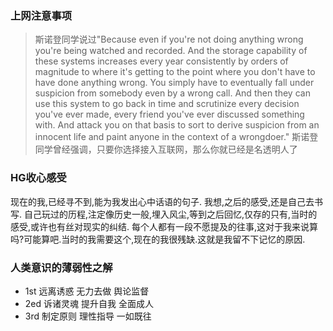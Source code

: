 ### 上网注意事项
> 斯诺登同学说过"Because even if you're not doing anything wrong you're being watched and recorded. And the storage capability of these systems increases every year consistently by orders of magnitude to where it's getting to the point where you don't have to have done anything wrong. You simply have to eventually fall under suspicion from somebody even by a wrong call. And then they can use this system to go back in time and scrutinize every decision you've ever made, every friend you've ever discussed something with. And attack you on that basis to sort to derive suspicion from an innocent life and paint anyone in the context of a wrongdoer."
> 斯诺登同学曾经强调，只要你选择接入互联网，那么你就已经是名透明人了

### HG收心感受

  现在的我,已经寻不到,能为我发出心中话语的句子.
  我想,之后的感受,还是自己去书写.
  自己玩过的历程,注定像历史一般,埋入风尘,等到之后回忆,仅存的只有,当时的感受,或许也有丝对现实的纠结.
  每个人都有一段不愿提及的往事,这对于我来说算吗?可能算吧.当时的我需要这个,现在的我很残缺.这就是我留不下记忆的原因.

### 人类意识的薄弱性之解
* 1st 远离诱惑 无力去做 舆论监督
* 2ed 诉诸灵魂 提升自我 全面成人
* 3rd 制定原则 理性指导 一如既往
